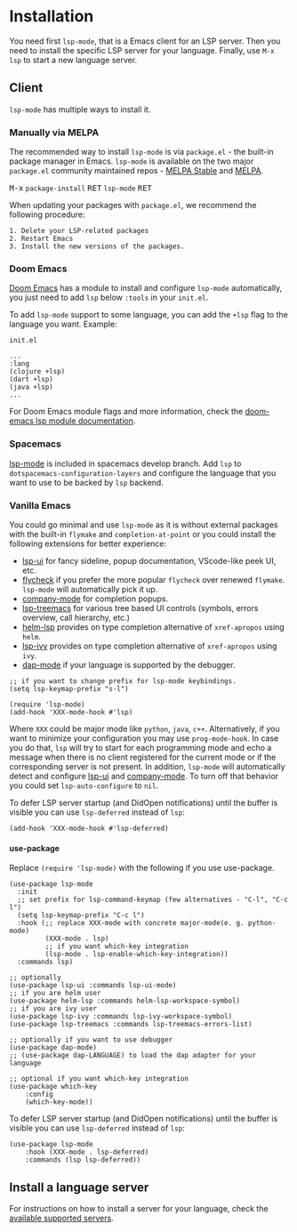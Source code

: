 # Installation

You need first `lsp-mode`, that is a Emacs client for an LSP server.
Then you need to install the specific LSP server for your language.
Finally, use `M-x lsp` to start a new language server.

## Client

`lsp-mode` has multiple ways to install it.

### Manually via MELPA

The recommended way to install `lsp-mode` is via `package.el` - the built-in package manager in Emacs. `lsp-mode` is available on the two major `package.el` community maintained repos - [MELPA Stable](http://stable.melpa.org) and [MELPA](http://melpa.org).

<kbd>M-x</kbd> `package-install` <kbd>RET</kbd> `lsp-mode` <kbd>RET</kbd>

When updating your packages with `package.el`, we recommend the following procedure:

    1. Delete your LSP-related packages
    2. Restart Emacs
    3. Install the new versions of the packages.

### Doom Emacs

[Doom Emacs](https://github.com/hlissner/doom-emacs) has a module to install and configure `lsp-mode` automatically, you just need to add `lsp` below `:tools` in your `init.el`.

To add `lsp-mode` support to some language, you can add the `+lsp` flag to the language you want. Example:

`init.el`
```elisp
...
:lang
(clojure +lsp)
(dart +lsp)
(java +lsp)
...
```

For Doom Emacs module flags and more information, check the [doom-emacs lsp module documentation](https://github.com/hlissner/doom-emacs/tree/develop/modules/tools/lsp).

### Spacemacs

[lsp-mode](https://emacs-lsp.github.io/lsp-mode) is included in spacemacs develop branch. Add `lsp` to `dotspacemacs-configuration-layers` and configure the language that you want to use to be backed by `lsp` backend.

### Vanilla Emacs
    
You could go minimal and use `lsp-mode` as it is without external packages with the built-in `flymake` and `completion-at-point` or you could install the following extensions for better experience:

- [lsp-ui](https://emacs-lsp.github.io/lsp-ui/#intro) for fancy sideline, popup documentation, VScode-like peek UI, etc.
- [flycheck](https://github.com/flycheck/flycheck) if you prefer the more popular `flycheck` over renewed `flymake`. `lsp-mode` will automatically pick it up.
- [company-mode](https://github.com/company-mode/company-mode) for completion popups.
- [lsp-treemacs](https://github.com/emacs-lsp/lsp-treemacs) for various tree based UI controls (symbols, errors overview, call hierarchy, etc.)
- [helm-lsp](https://github.com/emacs-lsp/helm-lsp) provides on type completion alternative of `xref-apropos` using `helm`.
- [lsp-ivy](https://github.com/emacs-lsp/lsp-ivy) provides on type completion alternative of `xref-apropos` using `ivy`.
- [dap-mode](https://emacs-lsp.github.io/dap-mode) if your language is supported by the debugger.

```elisp
;; if you want to change prefix for lsp-mode keybindings.
(setq lsp-keymap-prefix "s-l")

(require 'lsp-mode)
(add-hook 'XXX-mode-hook #'lsp)
```

Where `XXX` could be major mode like `python`, `java`, `c++`. Alternatively, if you want to minimize your configuration you may use `prog-mode-hook`. In case you do that, `lsp` will try to start for each programming mode and echo a message when there is no client registered for the current mode or if the corresponding server is not present. In addition, `lsp-mode` will automatically detect and configure [lsp-ui](https://emacs-lsp.github.io/lsp-ui) and [company-mode](https://github.com/company-mode/company-mode). To turn off that behavior you could set `lsp-auto-configure` to `nil`.

To defer LSP server startup (and DidOpen notifications) until the buffer is visible you can use `lsp-deferred` instead of `lsp`:

```elisp
(add-hook 'XXX-mode-hook #'lsp-deferred)
```

#### use-package
    
Replace `(require 'lsp-mode)` with the following if you use use-package.

```elisp
(use-package lsp-mode
  :init
  ;; set prefix for lsp-command-keymap (few alternatives - "C-l", "C-c l")
  (setq lsp-keymap-prefix "C-c l")
  :hook (;; replace XXX-mode with concrete major-mode(e. g. python-mode)
         (XXX-mode . lsp)
         ;; if you want which-key integration
         (lsp-mode . lsp-enable-which-key-integration))
  :commands lsp)

;; optionally
(use-package lsp-ui :commands lsp-ui-mode)
;; if you are helm user
(use-package helm-lsp :commands helm-lsp-workspace-symbol)
;; if you are ivy user
(use-package lsp-ivy :commands lsp-ivy-workspace-symbol)
(use-package lsp-treemacs :commands lsp-treemacs-errors-list)

;; optionally if you want to use debugger
(use-package dap-mode)
;; (use-package dap-LANGUAGE) to load the dap adapter for your language

;; optional if you want which-key integration
(use-package which-key
    :config
    (which-key-mode))

```

To defer LSP server startup (and DidOpen notifications) until the buffer is visible you can use `lsp-deferred` instead of `lsp`:

```elisp
(use-package lsp-mode
    :hook (XXX-mode . lsp-deferred)
    :commands (lsp lsp-deferred))
```

## Install a language server

For instructions on how to install a server for your language, check the [available supported servers](./languages.md).
